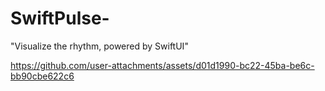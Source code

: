 # SwiftPulse-
"Visualize the rhythm, powered by SwiftUI"



https://github.com/user-attachments/assets/d01d1990-bc22-45ba-be6c-bb90cbe622c6



